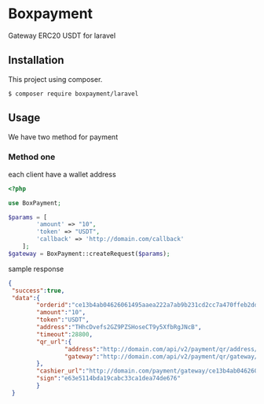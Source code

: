 # Boxpayment
Gateway ERC20 USDT for laravel

## Installation
This project using composer.
```
$ composer require boxpayment/laravel
```
## Usage
We have two method for payment

### Method one
each client have a wallet address
```php
<?php

use BoxPayment;

$params = [
        'amount' => "10",  
        'token' => "USDT",  
        'callback' => 'http://domain.com/callback'  
    ];
$gateway = BoxPayment::createRequest($params);
```
sample response 
```json
{
 "success":true,
 "data":{               
        "orderid":"ce13b4ab04626061495aaea222a7ab9b231cd2cc7a470ffeb2dd6de7d6853935",
        "amount":"10",
        "token":"USDT",
        "address":"THhcDvefs2GZ9PZSHoseCT9y5XfbRgJNcB",
        "timeout":28800,
        "qr_url":{
                "address":"http://domain.com/api/v2/payment/qr/address/THhcDvefs2GZ9PZSHoseCT9y5XfbRgJNcB",
                "gateway":"http://domain.com/api/v2/payment/qr/gateway/ce13b4ab04626061495aaea222a7ab9b231cd2cc7a470ffeb2dd6de7d6853935"
        },
        "cashier_url":"http://domain.com/payment/gateway/ce13b4ab04626061495aaea222a7ab9b231cd2cc7a470ffeb2dd6de7d6853935",
        "sign":"e63e5114bda19cabc33ca1dea74de676"
        }
 }
```
